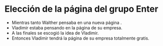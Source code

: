 # Elección de la página del grupo Enter

- Mientras tanto Walther pensaba en una nueva página .
- Vladimir estaba pensando en la página de su empresa.
- A las finales se escogió la idea de Vladimir.
- Entonces Vladimir tendrá la página de su empresa totalmente gratis.